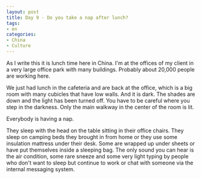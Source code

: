 ```yaml
---
layout: post
title: Day 9 - Do you take a nap after lunch?
tags:
- en
categories:
- China
- Culture
---
```

As I write this it is lunch time here in China. I'm at the offices of my client in a very large office park with many buildings. Probably about 20,000 people are working here.

We just had lunch in the cafeteria and are back at the office, which is a big room with many cubicles that have low walls. And it is dark. The shades are down and the light has been turned off. You have to be careful where you step in the darkness. Only the main walkway in the center of the room is lit.

Everybody is having a nap.

They sleep with the head on the table sitting in their office chairs. They sleep on camping beds they brought in from home or they use some insulation mattress under their desk. Some are wrapped up under sheets or have put themselves inside a sleeping bag. The only sound you can hear is the air condition, some rare sneeze and some very light typing by people who don't want to sleep but continue to work or chat with someone via the internal messaging system.
